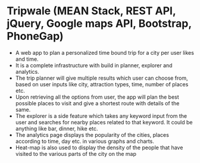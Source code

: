 # Tripwale (MEAN Stack, REST API, jQuery, Google maps API, Bootstrap, PhoneGap)

- A web app to plan a personalized time bound trip for a city per user likes and time.
- It is a complete infrastructure with build in planner, explorer and analytics.
- The trip planner will give multiple results which user can choose from, based on user inputs like city, attraction types, time, number of places etc.
- Upon retrieving all the options from user, the app will plan the best possible places to visit and give a shortest route with details of the same.
- The explorer is a side feature which takes any keyword input from the user and searches for nearby places related to that keyword. It could be anything like bar, dinner, hike etc.
- The analytics page displays the popularity of the cities, places according to time, day etc. in various graphs and charts.
- Heat-map is also used to display the density of the people that have visited to the various parts of the city on the map
